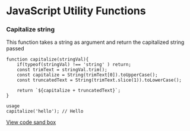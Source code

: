 # JavaScript Utility Functions

### Capitalize string

This function takes a string as argument and return the capitalized string passed 

```
function capitalize(stringVal){
    if(typeof(stringVal) !== 'string' ) return;
    const trimText = stringVal.trim();
    const capitalize = String(trimText[0]).toUpperCase();
    const truncatedText = String(trimText.slice(1)).toLowerCase();
    
    return `${capitalize + truncatedText}`;
}

usage
capitalize('hello'); // Hello
```


[View code sand box](https://opfde.csb.app/)
